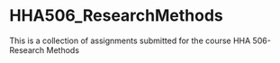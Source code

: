 # HHA506_ResearchMethods
This is a collection of assignments submitted for the course HHA 506- Research Methods 
